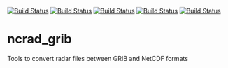 [![Build Status](https://simc.arpae.it/moncic-ci/ncrad_grib/rocky8.png)](https://simc.arpae.it/moncic-ci/ncrad_grib/)
[![Build Status](https://simc.arpae.it/moncic-ci/ncrad_grib/rocky9.png)](https://simc.arpae.it/moncic-ci/ncrad_grib/)
[![Build Status](https://simc.arpae.it/moncic-ci/ncrad_grib/fedora40.png)](https://simc.arpae.it/moncic-ci/ncrad_grib/)
[![Build Status](https://simc.arpae.it/moncic-ci/ncrad_grib/fedora42.png)](https://simc.arpae.it/moncic-ci/ncrad_grib/)
[![Build Status](https://copr.fedorainfracloud.org/coprs/simc/stable/package/ncrad_grib/status_image/last_build.png)](https://copr.fedorainfracloud.org/coprs/simc/stable/package/ncrad_grib/)

# ncrad_grib

Tools to convert radar files between GRIB and NetCDF formats
